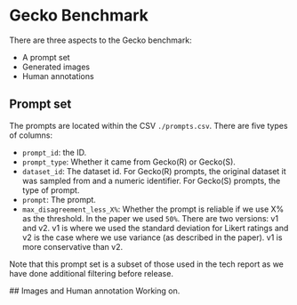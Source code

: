 
# Gecko Benchmark

There are three aspects to the Gecko benchmark:
- A prompt set
- Generated images
- Human annotations

## Prompt set

The prompts are located within the CSV `./prompts.csv`.
There are five types of columns:

- `prompt_id`: the ID.
- `prompt_type`: Whether it came from Gecko(R) or Gecko(S).
- `dataset_id`: The dataset id. For Gecko(R) prompts, the original dataset it
 was sampled from and a numeric identifier. For Gecko(S) prompts, the type of
 prompt.
- `prompt`: The prompt.
- `max_disagreement_less_X%`: Whether the prompt is reliable if we use X% as
 the threshold. In the paper we used `50%`. There are two versions: v1 and v2.
 v1 is where we used the standard deviation for Likert ratings and v2 is the case where we use variance (as described in the paper). v1 is more conservative than v2.

Note that this prompt set is a subset of those used in the tech report as we
 have done additional filtering before release.

## Images and Human annotation
Working on.
